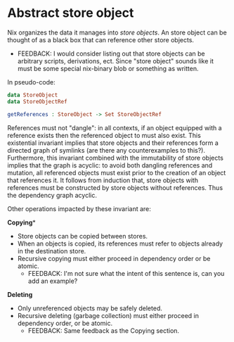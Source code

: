 # Abstract store object

Nix organizes the data it manages into *store objects*.
An store object can be thought of as a black box that can reference other store objects.
- FEEDBACK: I would consider listing out that store objects can be arbitrary scripts, derivations, ect. Since "store object" sounds like it must be some special nix-binary blob or something as written. 

In pseudo-code:

```idris
data StoreObject
data StoreObjectRef

getReferences : StoreObject -> Set StoreObjectRef
```

References must not "dangle": in all contexts, if an object equipped with a reference exists then the referenced object to must also exist.
This existential invariant implies that store objects and their references form a directed graph of symlinks (are there any counterexamples to this?).
Furthermore, this invariant combined with the immutability of store objects implies that the graph is acyclic:
to avoid both dangling references and mutation, all referenced objects must exist prior to the creation of an object that references it.
It follows from induction that, store objects with references must be constructed by store objects without references.
Thus the dependency graph acyclic.

Other operations impacted by these invariant are:

**Copying***

- Store objects can be copied between stores.
- When an objects is copied, its references must refer to objects already in the destination store.
- Recursive copying must either proceed in dependency order or be atomic.
    - FEEDBACK: I'm not sure what the intent of this sentence is, can you add an example?

**Deleting**

- Only unreferenced objects may be safely deleted.
- Recursive deleting (garbage collection) must either proceed in dependency order, or be atomic.
    - FEEDBACK: Same feedback as the Copying section.
